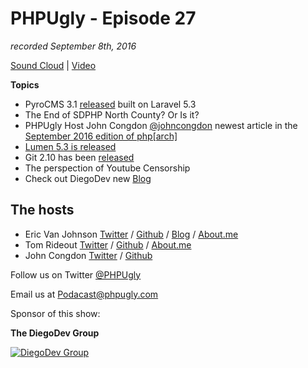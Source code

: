 # PHPUgly - Episode 27
*recorded September 8th, 2016*

[Sound Cloud](https://soundcloud.com/phpugly/episode27) | 
[Video](https://www.youtube.com/watch?v=Jf8Q9RScz7Q)

**Topics**

* PyroCMS 3.1 [released](http://www.pyrocms.com/posts/2016/09/01/pyrocms-3-1) built on Laravel 5.3
* The End of SDPHP North County? Or Is it? 
* PHPUgly Host John Congdon [@johncongdon](https://twitter.com/johncongdon) newest article in the [September 2016 edition of php[arch]](https://www.phparch.com/2016/09/september-2016-legacy-code-of-the-ancients/)
* [Lumen 5.3 is released](https://laravel-news.com/2016/09/lumen-5-3-is-released/)
* Git 2.10 has been [released](https://github.com/blog/2242-git-2-10-has-been-released)
* The perspection of Youtube Censorship
* Check out DiegoDev new [Blog](https://blog.diegodev.com)

## The hosts
* Eric Van Johnson [Twitter](https://twitter.com/shocm) / [Github](https://github.com/ericvanjohnson/) / [Blog](https://www.shocm.com) / [About.me](https://about.me/shocm) 
* Tom Rideout [Twitter](https://twitter.com/realrideout) / [Github](https://github.com/trideout/) / [About.me](https://about.me/thomasrideout)
* John Congdon [Twitter](https://twitter.com/johncongdon) / [Github](https://github.com/johncongdon) 

Follow us on Twitter [@PHPUgly](https://twitter.com/phpugly) 

Email us at [Podacast@phpugly.com](mailto:podcast@phpugly.com)

Sponsor of this show:

**The DiegoDev Group**

[![DiegoDev Group](http://www.diegodev.com/img/logos/DiegoDev%20Group%20300x82.png "Logo DiegoDev Group")](https://www.diegodev.com) 
